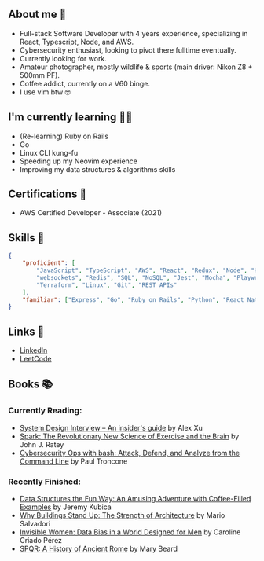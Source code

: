 ## About me 👋
- Full-stack Software Developer with 4 years experience, specializing in React, Typescript, Node, and AWS.
- Cybersecurity enthusiast, looking to pivot there fulltime eventually.
- Currently looking for work.
- Amateur photographer, mostly wildlife & sports (main driver: Nikon Z8 + 500mm PF).
- Coffee addict, currently on a V60 binge.
- I use vim btw 🤓

## I'm currently learning 🧑‍🎓
- (Re-learning) Ruby on Rails
- Go
- Linux CLI kung-fu
- Speeding up my Neovim experience
- Improving my data structures & algorithms skills

## Certifications 📜
- AWS Certified Developer - Associate (2021)

## Skills 🤺
```JSON
{
    "proficient": [
        "JavaScript", "TypeScript", "AWS", "React", "Redux", "Node", "Hapi",
        "websockets", "Redis", "SQL", "NoSQL", "Jest", "Mocha", "Playwright", "Docker",
        "Terraform", "Linux", "Git", "REST APIs"
    ],
    "familiar": ["Express", "Go", "Ruby on Rails", "Python", "React Native", "GraphQL"]
}
```

## Links 🔗
- [LinkedIn](https://www.linkedin.com/in/ziggyshea/)
- [LeetCode](https://leetcode.com/zigzter/)

## Books 📚
### Currently Reading:
<!-- GOODREADS-LIST:START -->
- [System Design Interview – An insider's guide](https://www.goodreads.com/review/show/6050825811?utm_medium=api&utm_source=rss) by Alex Xu
- [Spark: The Revolutionary New Science of Exercise and the Brain](https://www.goodreads.com/review/show/5675454309?utm_medium=api&utm_source=rss) by John J. Ratey
- [Cybersecurity Ops with bash: Attack, Defend, and Analyze from the Command Line](https://www.goodreads.com/review/show/6042086529?utm_medium=api&utm_source=rss) by Paul Troncone
<!-- GOODREADS-LIST:END -->
### Recently Finished:
<!-- GOODREADS-FINISHED:START -->
- [Data Structures the Fun Way: An Amusing Adventure with Coffee-Filled Examples](https://www.goodreads.com/review/show/6001335263?utm_medium=api&utm_source=rss) by Jeremy Kubica
- [Why Buildings Stand Up: The Strength of Architecture](https://www.goodreads.com/review/show/5586843604?utm_medium=api&utm_source=rss) by Mario Salvadori
- [Invisible Women: Data Bias in a World Designed for Men](https://www.goodreads.com/review/show/5746013158?utm_medium=api&utm_source=rss) by Caroline Criado Pérez
- [SPQR: A History of Ancient Rome](https://www.goodreads.com/review/show/5826333242?utm_medium=api&utm_source=rss) by Mary Beard
<!-- GOODREADS-FINISHED:END -->
